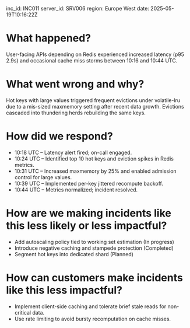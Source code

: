inc_id: INC011
server_id: SRV006
region: Europe West
date: 2025-05-19T10:16:22Z

# What happened?
User-facing APIs depending on Redis experienced increased latency (p95 2.9s) and occasional cache miss storms between 10:16 and 10:44 UTC.

# What went wrong and why?
Hot keys with large values triggered frequent evictions under volatile-lru due to a mis-sized maxmemory setting after recent data growth. Evictions cascaded into thundering herds rebuilding the same keys.

# How did we respond?
* 10:18 UTC – Latency alert fired; on-call engaged.
* 10:24 UTC – Identified top 10 hot keys and eviction spikes in Redis metrics.
* 10:31 UTC – Increased maxmemory by 25% and enabled admission control for large values.
* 10:39 UTC – Implemented per-key jittered recompute backoff.
* 10:44 UTC – Metrics normalized; incident resolved.

# How are we making incidents like this less likely or less impactful?
* Add autoscaling policy tied to working set estimation (In progress)
* Introduce negative caching and stampede protection (Completed)
* Segment hot keys into dedicated shard (Planned)

# How can customers make incidents like this less impactful?
* Implement client-side caching and tolerate brief stale reads for non-critical data.
* Use rate limiting to avoid bursty recomputation on cache misses.
